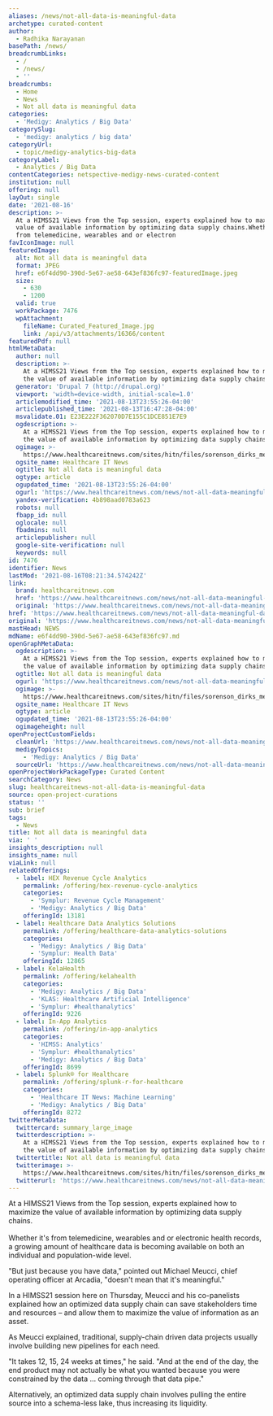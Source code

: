 ```yaml
---
aliases: /news/not-all-data-is-meaningful-data
archetype: curated-content
author:
  - Radhika Narayanan
basePath: /news/
breadcrumbLinks:
  - /
  - /news/
  - ''
breadcrumbs:
  - Home
  - News
  - Not all data is meaningful data
categories:
  - 'Medigy: Analytics / Big Data'
categorySlug:
  - 'medigy: analytics / big data'
categoryUrl:
  - topic/medigy-analytics-big-data
categoryLabel:
  - Analytics / Big Data
contentCategories: netspective-medigy-news-curated-content
institution: null
offering: null
layOut: single
date: '2021-08-16'
description: >-
  At a HIMSS21 Views from the Top session, experts explained how to maximize the
  value of available information by optimizing data supply chains.Whether it's
  from telemedicine, wearables and or electron
favIconImage: null
featuredImage:
  alt: Not all data is meaningful data
  format: JPEG
  href: e6f4dd90-390d-5e67-ae58-643ef836fc97-featuredImage.jpeg
  size:
    - 630
    - 1200
  valid: true
  workPackage: 7476
  wpAttachment:
    fileName: Curated_Featured_Image.jpg
    link: /api/v3/attachments/16366/content
featuredPdf: null
htmlMetaData:
  author: null
  description: >-
    At a HIMSS21 Views from the Top session, experts explained how to maximize
    the value of available information by optimizing data supply chains.
  generator: 'Drupal 7 (http://drupal.org)'
  viewport: 'width=device-width, initial-scale=1.0'
  articlemodified_time: '2021-08-13T23:55:26-04:00'
  articlepublished_time: '2021-08-13T16:47:28-04:00'
  msvalidate.01: E23E222F362070D7E155C1DCE851E7E9
  ogdescription: >-
    At a HIMSS21 Views from the Top session, experts explained how to maximize
    the value of available information by optimizing data supply chains.
  ogimage: >-
    https://www.healthcareitnews.com/sites/hitn/files/sorenson_dirks_meucci_1200.jpg
  ogsite_name: Healthcare IT News
  ogtitle: Not all data is meaningful data
  ogtype: article
  ogupdated_time: '2021-08-13T23:55:26-04:00'
  ogurl: 'https://www.healthcareitnews.com/news/not-all-data-meaningful-data'
  yandex-verification: 4b898aad0783a623
  robots: null
  fbapp_id: null
  oglocale: null
  fbadmins: null
  articlepublisher: null
  google-site-verification: null
  keywords: null
id: 7476
identifier: News
lastMod: '2021-08-16T08:21:34.574242Z'
link:
  brand: healthcareitnews.com
  href: 'https://www.healthcareitnews.com/news/not-all-data-meaningful-data'
  original: 'https://www.healthcareitnews.com/news/not-all-data-meaningful-data'
href: 'https://www.healthcareitnews.com/news/not-all-data-meaningful-data'
original: 'https://www.healthcareitnews.com/news/not-all-data-meaningful-data'
mastHead: NEWS
mdName: e6f4dd90-390d-5e67-ae58-643ef836fc97.md
openGraphMetaData:
  ogdescription: >-
    At a HIMSS21 Views from the Top session, experts explained how to maximize
    the value of available information by optimizing data supply chains.
  ogtitle: Not all data is meaningful data
  ogurl: 'https://www.healthcareitnews.com/news/not-all-data-meaningful-data'
  ogimage: >-
    https://www.healthcareitnews.com/sites/hitn/files/sorenson_dirks_meucci_1200.jpg
  ogsite_name: Healthcare IT News
  ogtype: article
  ogupdated_time: '2021-08-13T23:55:26-04:00'
  ogimageheight: null
openProjectCustomFields:
  cleanUrl: 'https://www.healthcareitnews.com/news/not-all-data-meaningful-data'
  medigyTopics:
    - 'Medigy: Analytics / Big Data'
  sourceUrl: 'https://www.healthcareitnews.com/news/not-all-data-meaningful-data'
openProjectWorkPackageType: Curated Content
searchCategory: News
slug: healthcareitnews-not-all-data-is-meaningful-data
source: open-project-curations
status: ''
sub: brief
tags:
  - News
title: Not all data is meaningful data
via: ' '
insights_description: null
insights_name: null
viaLink: null
relatedOfferings:
  - label: HEX Revenue Cycle Analytics
    permalink: /offering/hex-revenue-cycle-analytics
    categories:
      - 'Symplur: Revenue Cycle Management'
      - 'Medigy: Analytics / Big Data'
    offeringId: 13181
  - label: Healthcare Data Analytics Solutions
    permalink: /offering/healthcare-data-analytics-solutions
    categories:
      - 'Medigy: Analytics / Big Data'
      - 'Symplur: Health Data'
    offeringId: 12865
  - label: KelaHealth
    permalink: /offering/kelahealth
    categories:
      - 'Medigy: Analytics / Big Data'
      - 'KLAS: Healthcare Artificial Intelligence'
      - 'Symplur: #healthanalytics'
    offeringId: 9226
  - label: In-App Analytics
    permalink: /offering/in-app-analytics
    categories:
      - 'HIMSS: Analytics'
      - 'Symplur: #healthanalytics'
      - 'Medigy: Analytics / Big Data'
    offeringId: 8699
  - label: Splunk® for Healthcare
    permalink: /offering/splunk-r-for-healthcare
    categories:
      - 'Healthcare IT News: Machine Learning'
      - 'Medigy: Analytics / Big Data'
    offeringId: 8272
twitterMetaData:
  twittercard: summary_large_image
  twitterdescription: >-
    At a HIMSS21 Views from the Top session, experts explained how to maximize
    the value of available information by optimizing data supply chains.
  twittertitle: Not all data is meaningful data
  twitterimage: >-
    https://www.healthcareitnews.com/sites/hitn/files/sorenson_dirks_meucci_1200.jpg
  twitterurl: 'https://www.healthcareitnews.com/news/not-all-data-meaningful-data'
---
```

<p>At a HIMSS21 Views from the Top session, experts explained how to maximize the value of available information by optimizing data supply chains.<br><br>Whether it's from telemedicine, wearables and or electronic health records, a growing amount of healthcare data&nbsp;is becoming available on both an individual and population-wide level.&nbsp;</p><p>"But just because you have data," pointed out Michael Meucci, chief operating officer at Arcadia, "doesn't mean that it's meaningful." &nbsp;</p><p>In a HIMSS21 session here on Thursday, Meucci and his co-panelists explained how an optimized data supply chain can save stakeholders time and resources – and allow them to maximize the value of information as an asset. &nbsp;</p><p>As Meucci explained, traditional, supply-chain driven data projects usually involve building new pipelines for each need.</p><p>"It takes 12, 15, 24 weeks at times," he said. "And at the end of the day, the end product may not actually be what you wanted&nbsp;because you were constrained by the data … coming through that data pipe."</p><p>Alternatively, an optimized data supply chain involves pulling the entire source into a schema-less lake, thus increasing its liquidity.&nbsp;</p>